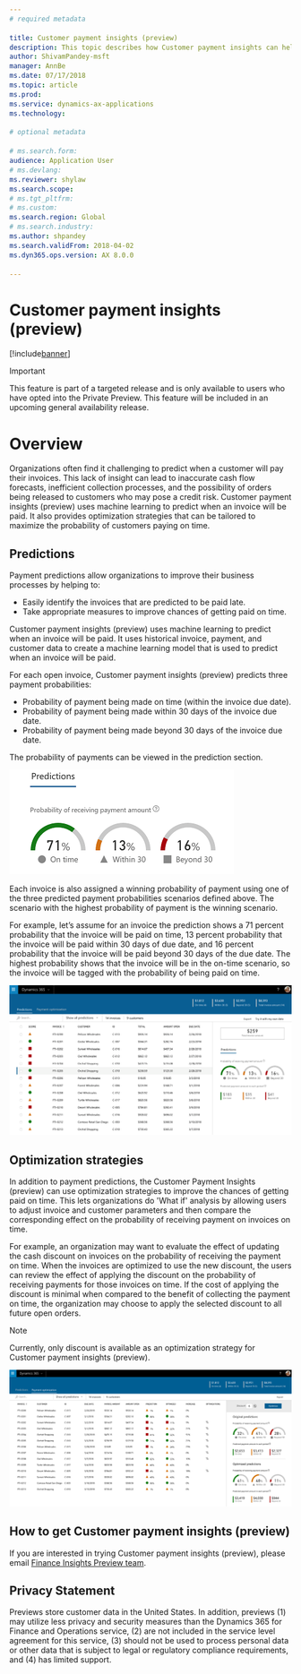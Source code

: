 ```yaml
---
# required metadata

title: Customer payment insights (preview)
description: This topic describes how Customer payment insights can help predict when an invoice will be paid and help organizations to create optimization strategies that improve the probability of being paid on time.
author: ShivamPandey-msft
manager: AnnBe
ms.date: 07/17/2018
ms.topic: article
ms.prod: 
ms.service: dynamics-ax-applications
ms.technology: 

# optional metadata

# ms.search.form: 
audience: Application User
# ms.devlang: 
ms.reviewer: shylaw
ms.search.scope: 
# ms.tgt_pltfrm: 
# ms.custom: 
ms.search.region: Global 
# ms.search.industry: 
ms.author: shpandey
ms.search.validFrom: 2018-04-02
ms.dyn365.ops.version: AX 8.0.0

---
```


# Customer payment insights (preview)

[!include[banner](../includes/banner.md)]

> [!IMPORTANT]
> This feature is part of a targeted release and is only available to users who have opted into the Private Preview. This feature will be included in an upcoming general availability release.

# Overview

Organizations often find it challenging to predict when a customer will pay their invoices. This lack of insight can lead to inaccurate cash flow forecasts, inefficient collection processes, and the possibility of orders being released to customers who may pose a credit risk. Customer payment insights (preview) uses machine learning to predict when an invoice will be paid. It also provides optimization strategies that can be tailored to maximize the probability of customers paying on time.

## Predictions

Payment predictions allow organizations to improve their business processes by helping to:

-   Easily identify the invoices that are predicted to be paid late.
-   Take appropriate measures to improve chances of getting paid on time.

Customer payment insights (preview) uses machine learning to predict when an invoice will be paid. It uses historical invoice, payment, and customer data to create a machine learning model that is used to predict when an invoice will be paid.

For each open invoice, Customer payment insights (preview) predicts three payment probabilities:

-  Probability of payment being made on time (within the invoice due date).
-  Probability of payment being made within 30 days of the invoice due date.
-  Probability of payment being made beyond 30 days of the invoice due date.

The probability of payments can be viewed in the prediction section.

[![Payment predictions](./media/Predictions-sm2.png)](./media/Predictions-sm2.png)

Each invoice is also assigned a winning probability of payment using one of the three predicted payment probabilities scenarios defined above. The scenario with the highest probability of payment is the winning scenario.


For example, let’s assume for an invoice the prediction shows a 71 percent probability that the invoice will be paid on time, 13 percent probability that the invoice will be paid within 30 days of due date, and 16 percent probability that the invoice will be paid beyond 30 days of the due date. The highest probability shows that the invoice will be in the on-time scenario, so the invoice will be tagged with the probability of being paid on time.

[![Payment predictions](./media/payment-predict.png)](./media/payment-predict.png)

## Optimization strategies

In addition to payment predictions, the Customer Payment Insights (preview) can use optimization strategies to improve the chances of getting paid on time. This lets organizations do 'What if' analysis by allowing users to adjust invoice and customer parameters and then compare the corresponding effect on the probability of receiving payment on invoices on time.

For example, an organization may want to evaluate the effect of updating the cash discount on invoices on the probability of receiving the payment on time. When the invoices are optimized to use the new discount, the users can review the effect of applying the discount on the probability of receiving payments for those invoices on time. If the cost of applying the discount is minimal when compared to the benefit of collecting the payment on time, the organization may choose to apply the selected discount to all future open orders.

> [!NOTE] 
> Currently, only discount is available as an optimization strategy for Customer payment insights (preview).

[![Optimized predictions](./media/optimized-pay.png)](./media/optimized-pay.png)

## How to get Customer payment insights (preview)

If you are interested in trying Customer payment insights (preview), please email [Finance Insights Preview team](mailto:fiap@microsoft.com). 

## Privacy Statement

Previews store customer data in the United States. In addition, previews (1) may utilize less privacy and security measures than the Dynamics 365 for Finance and Operations service, (2) are not included in the service level agreement for this service, (3) should not be used to process personal data or other data that is subject to legal or regulatory compliance requirements, and (4) has limited support.
